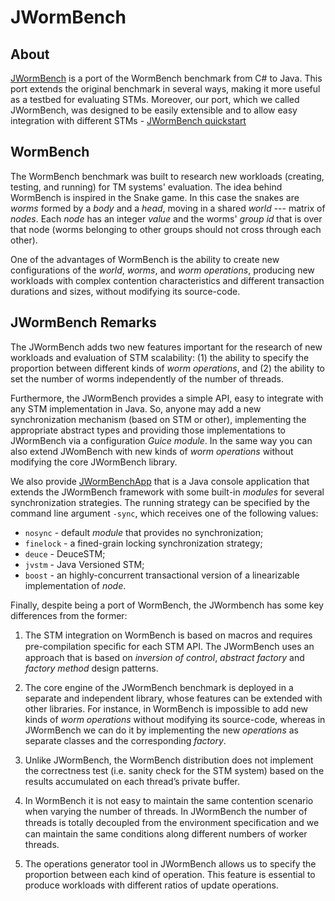 # JWormBench

## About

[JWormBench](https://github.com/inesc-id-esw/JWormBench/wiki) is a port of the WormBench benchmark from C# to Java. This port extends the original benchmark in several
ways, making it more useful as a testbed for evaluating STMs. Moreover, our port, which we called JWormBench, was designed to be easily extensible and to allow easy integration with different STMs - [JWormBench quickstart](https://github.com/inesc-id-esw/JWormBench/wiki/Running-JWormBenchApp)


## WormBench

The WormBench benchmark was built to research new workloads (creating, testing, and running) for TM systems' evaluation. The idea behind WormBench is inspired in the Snake game. In this case the snakes are *worms* formed by a *body* and a *head*, moving in a shared *world* --- matrix of *nodes*. Each *node* has an integer *value* and the worms' *group id* that is over that node (worms belonging to other groups should not cross through each other). 

One of the advantages of WormBench is the ability to create new configurations of the *world*, *worms*, and *worm operations*, producing new workloads with complex contention characteristics and different transaction durations and sizes, without modifying its source-code. 

## JWormBench Remarks

The JWormBench adds two new features important for the research of new workloads and evaluation of STM scalability: (1) the ability to specify the proportion between different kinds of *worm operations*, and (2) the ability to set the number of worms independently of the number of threads.  

Furthermore, the JWormBench provides a simple API, easy to integrate with any STM implementation in Java. So, anyone may add a new synchronization mechanism (based on STM or other), implementing the appropriate abstract types and providing those implementations to JWormBench via a configuration *Guice module*. In the same way you can also extend JWomBench with new kinds of *worm operations* without modifying the core JWormBench library.

We also provide [JWormBenchApp](https://github.com/inesc-id-esw/JWormBench/wiki/Running-JWormBenchApp) that is a Java console application that extends the JWormBench framework with some built-in *modules* for several synchronization strategies. The running strategy can be specified by the command line argument `-sync`, which receives one of the following values: 

* `nosync` - default *module* that provides no synchronization; 
* `finelock` - a fined-grain locking synchronization strategy;
* `deuce` - DeuceSTM; 
* `jvstm` - Java Versioned STM; 
* `boost` - an highly-concurrent transactional version of a linearizable implementation of *node*.

Finally, despite being a port of WormBench, the JWormbench has some key differences from the former:

1. The STM integration on WormBench is based on macros and requires pre-compilation speciﬁc for each STM API. The JWormBench uses an approach that is based on _inversion of control_, _abstract factory_ and _factory method_ design patterns.

2. The core engine of the JWormBench benchmark is deployed in a separate and independent library, whose features can be extended with other libraries. For instance, in WormBench is impossible to add new kinds of _worm operations_ without modifying its source-code, whereas in JWormBench we can do it by implementing the new _operations_ as separate classes and the corresponding _factory_.

3. Unlike JWormBench, the WormBench distribution does not implement the correctness test (i.e. sanity check for the STM system) based on the results accumulated on each thread’s private buffer.

4. In WormBench it is not easy to maintain the same contention scenario when varying the number of threads. In JWormBench the number of threads is totally decoupled from the environment speciﬁcation and we can maintain the same conditions along different numbers of worker threads.

5. The operations generator tool in JWormBench allows us to specify the proportion between each kind of operation. This feature is essential to produce workloads with different ratios of update operations.